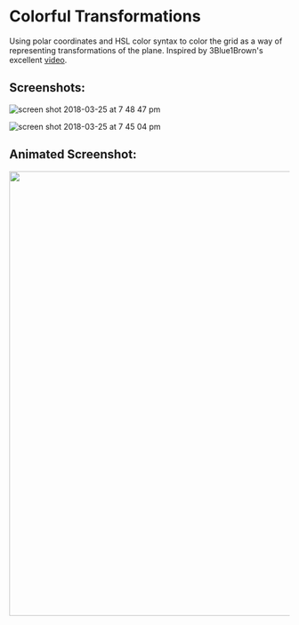 # Colorful Transformations
Using polar coordinates and HSL color syntax to color the grid as a way of representing transformations of the plane. Inspired by 3Blue1Brown's excellent [video](https://www.youtube.com/watch?v=b7FxPsqfkOY&t=327s).

## Screenshots:
![screen shot 2018-03-25 at 7 48 47 pm](https://user-images.githubusercontent.com/29472568/37887491-b2a7dbbe-3087-11e8-851b-6418906d20f7.png)

![screen shot 2018-03-25 at 7 45 04 pm](https://user-images.githubusercontent.com/29472568/37887519-d10a6680-3087-11e8-9af4-bd5db48b1c23.png)

## Animated Screenshot:

<img src="https://media.giphy.com/media/9DlFUDl90TafkY3WHq/giphy.gif" width="800px">
